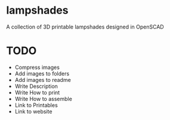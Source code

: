 # lampshades
A collection of 3D printable lampshades designed in OpenSCAD

# TODO

- Compress images
- Add images to folders
- Add images to readme
- Write Description
- Write How to print
- Write How to assemble
- Link to Printables
- Link to website

